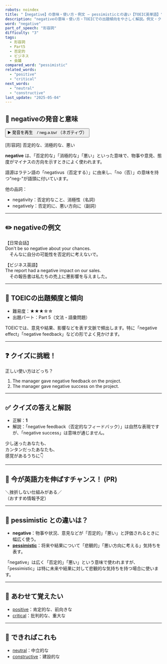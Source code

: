 ```yaml
---
robots: noindex
title: "【negative】の意味・使い方・例文 ― pessimisticとの違い【TOEIC英単語】"
description: "negativeの意味・使い方・TOEICでの出題傾向をやさしく解説。例文・クイズ付きでpessimisticとの違いもわかりやすく学べます。"
word: "negative"
part_of_speech: "形容詞"
difficulty: "3"
tags:
  - 形容詞
  - Part5
  - 否定的
  - ビジネス
  - 会議
compared_word: "pessimistic"
related_words:
  - "positive"
  - "critical"
next_words:
  - "neutral"
  - "constructive"
last_update: "2025-05-04"
---
```


## 🔰 negativeの発音と意味

<button class="play-audio" onclick="playTTS('negative')">
  <span class="play-audio-main">
    ▶️ 発音を再生　/ˈneɡ.ə.tɪv/
  </span>
  <span class="play-audio-sub">
    （ネガティヴ）
  </span>
</button>

[形容詞] 否定的な、消極的な、悪い

**negative** は、「否定的な」「消極的な」「悪い」といった意味で、物事や意見、態度がマイナスの方向を示すときによく使われます。

語源はラテン語の「negativus（否定する）」に由来し、「no（否）」の意味を持つ"neg-"が語頭に付いています。

他の品詞：  
- negativity：否定的なこと、消極性（名詞）
- negatively：否定的に、悪い方向に（副詞）

---

## ✏️ negativeの例文

【日常会話】  
Don't be so negative about your chances.  
　そんなに自分の可能性を否定的に考えないで。

【ビジネス英語】  
The report had a negative impact on our sales.  
　その報告書は私たちの売上に悪影響を与えました。

---

## 🎯 TOEICの出題頻度と傾向

- 難易度：★★★☆☆
- 出題パート：Part 5（文法・語彙問題）

TOEICでは、意見や結果、影響などを表す文脈で頻出します。特に「negative effect」「negative feedback」などの形でよく見かけます。

---

## ❓ クイズに挑戦！

正しい使い方はどっち？

1. The manager gave negative feedback on the project.  
2. The manager gave negative success on the project.

---

## ✅ クイズの答えと解説

- 正解：**1**
- 解説：「negative feedback（否定的なフィードバック）」は自然な表現ですが、「negative success」は意味が通じません。

少し迷ったあなたも、  
カンタンだったあなたも、  
感覚があるうちに👇️

---

## 🚀 今が英語力を伸ばすチャンス！ (PR)

<div class="info-center">
＼挫折しない仕組みがある／<br>  
（おすすめ情報予定）
</div>

---

## 🤔  pessimistic との違いは？

- **negative**：物事や状況、意見などが「否定的」「悪い」と評価されるときに幅広く使う。
- **[pessimistic](/word/pessimistic)**：将来や結果について「悲観的」「悪い方向に考える」気持ちを表す。

「negative」は広く「否定的」「悪い」という意味で使われますが、「pessimistic」は特に未来や結果に対して悲観的な気持ちを持つ場合に使います。

---

## 🧩 あわせて覚えたい

- [positive](/word/positive)：肯定的な、前向きな
- [critical](/word/critical)：批判的な、重大な

---

## 📖 できればこれも

- [neutral](/word/neutral)：中立的な
- [constructive](/word/constructive)：建設的な

<!-- cvid: aid25_bid35 -->
